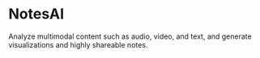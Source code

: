 # NotesAI

Analyze multimodal content such as audio, video, and text, and generate visualizations and highly shareable notes.

